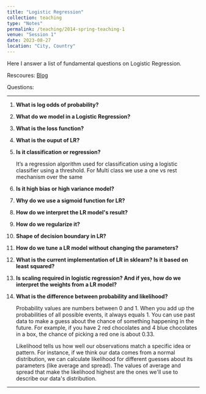 ```yaml
---
title: "Logistic Regression"
collection: teaching
type: "Notes"
permalink: /teaching/2014-spring-teaching-1
venue: "Session 1"
date: 2023-08-27
location: "City, Country"
---
```


Here I answer a list of fundamental questions on Logistic Regression.

Rescoures: [Blog](https://yury-zablotski.netlify.app//post/from-odds-to-probability/)

Questions:

---
1. **What is log odds of probability?**


2. **What do we model in a Logistic Regression?**


3. **What is the loss function?**


4. **What is the ouput of LR?**

5. **Is it classification or regression?**


    It’s a regression algorithm used for classification using a logistic classifier using a threshold. For Multi class we use a one vs rest mechanism over the same 


6. **Is it high bias or high variance model?**


7. **Why do we use a sigmoid function for LR?**


8. **How do we interpret the LR model's result?**


9. **How do we regularize it?**


10. **Shape of decision boundary in LR?**


11. **How do we tune a LR model without changing the parameters?**


12. **What is the current implementation of LR in sklearn? Is it based on least squared?**


13. **Is scaling required in logistic regression? And if yes, how  do we interpret the weights from a LR model?**


14. **What is the difference between probability and likelihood?**
    
    Probability values are numbers between 0 and 1. When you add up the probabilities of all possible events, it always equals 1. You can use past data to make a guess about the chance of something happening in the future. For example, if you have 2 red chocolates and 4 blue chocolates in a box, the chance of picking a red one is about 0.33.

    Likelihood tells us how well our observations match a specific idea or pattern. For instance, if we think our data comes from a normal distribution, we can calculate likelihood for different guesses about its parameters (like average and spread). The values of average and spread that make the likelihood highest are the ones we'll use to describe our data's distribution.
---


